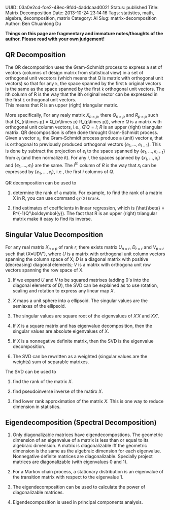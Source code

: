 UUID: 03a0e2cd-fce2-48ec-9fdd-4addcaad0021
Status: published
Title: Matrix Decomposition
Date: 2013-10-24 23:14:16
Tags: statistics, math, algebra, decomposition, matrix
Category: AI
Slug: matrix-decomposition
Author: Ben Chuanlong Du

**Things on this page are fragmentary and immature notes/thoughts of the author. Please read with your own judgement!**
 
## QR Decomposition
The QR decomposition uses the Gram-Schmidt process to express a set of vectors 
(columns of design matrix from statistical view) in a set of orthogonal unit vecotors (which means that Q is matrix with orthogonal unit vectors) 
so that for any `k`, 
the space spanned by the first `k` original vectors is the same as the space spanned by the first `k` orthogonal unit vectors. 
The ith column of R is the way that the ith original vector can be expressed in the first `i` orthogonal unit vectors.  
This means that R is an upper (right) triangular matrix.

More specifically, 
For any realy matrix $X_{n\times p}$, there $Q_{n\times p}$ and $R_{p\times p}$ such that 
    \(X_{n\times p} = Q_{n\times p} R_{p\times p}\),
where $Q$ is a matrix with orthogonal unit column vectors, 
i.e., $Q'Q=I$; $R$ is an upper (right) triangular matrix.
QR decomposition is often done throught Gram-Schmidt process. 
Given a vector $x_i$, 
the Gram-Schmidt process produce a (unit) vector $e_i$ that is orthogonal to previously produced orthogonal vectors $\{e_1,...,e_{i-1}\}$. 
This is done by subtract the projection of $e_i$ to the space spanned by $\{e_1,...,e_{i-1}\}$ from $e_i$ (and then normalize it).
For any $i$, 
the spaces spanned by $\{x_1, ..., x_i\}$ and $\{e_1, ..., e_i\}$ are the same. 
The $i^{th}$ column of $R$ is the way that $x_i$ can be expressed by $\{e_1, ..., e_i\}$,
i.e., the first $i$ columns of $Q$.

QR decomposition can be used to

1. determine the rank of a matrix. 
For example, to find the rank of a matrix X in R, you can use command `qr(X)$rank`.

2. find estimates of coefficients in linear regression, 
which is 
        \(\hat{\beta} = R^{-1}Q'\boldsymbol{y}\).
The fact that R is an upper (right) triangular matrix make it easy to find its inverse. 

## Singular Value Decomposition

For any real matrix $X_{n\times p}$ of rank $r$,
there exists matrix $U_{n\times r}$, $D_{r\times r}$ and $V_{p\times r}$ such that
	\(X=UDV'\),
where $U$ is a matrix with orthogonal unit column vectors spanning the column space of X;
$D$ is a diagonal matrix with positive (decreasing) diagonal elements; 
$V$ is a matrix with orthogona unit row vectors spanning the row space of X.

1. If we expand $U$ and $V$ to be squared matrixes (adding 0's into the diagonal elements of $D$),
the SVD can be explained as to use rotation, scaling and rotation to express any linear map $X$.

2. $X$ maps a unit sphere into a ellipsoid. 
The singular values are the semiaxes of the ellipsoid.

3. The singular values are square root of the eigenvalues of $X'X$ and $XX'$.

4. If $X$ is a square matrix and has eigenvalue decomposition,
then the singular values are absolute eigenvalues of $X$.

5. If $X$ is a nonnegative definite matrix, 
then the SVD is the eigenvalue decomposition.

5. The SVD can be rewritten as a weighted (singular values are the weights) sum of separable matrixes.

The SVD can be used to

1. find the rank of the matrix $X$.

2. find pseudoinverse inverse of the matirx $X$.

3. find lower rank approximation of the matrix $X$. 
This is one way to reduce dimension in statistics.

## Eigendecomposition (Spectral Decomposition)

1. Only diagonalizable matrices have eigendecompostions.
The geometric dimension of an eigenvalue of a matrix is less than or equal to its algebraic dimension.
A matrix is diagonalizable iff the geometric dimension is the same as the algebraic dimension for each eigenvalue.
Nonnegative definite matrices are diagonalizable.
Specially project matrices are diagonalizable (with eigenvalues 0 and 1).


2. For a Markov chain process, 
a stationary distribution is an eigenvalue of the transition matrix with respect to the eigenvalue 1.

3. The eigendecomposition can be used to calculate the power of diagonalizable matrices.

4. Eigendecomposition is used in principal components analysis. 




